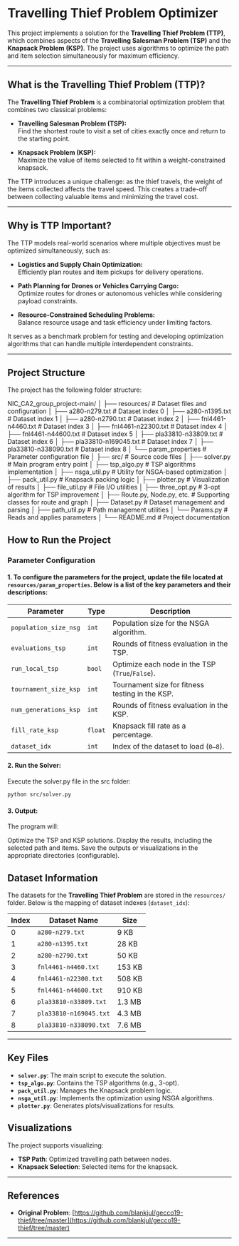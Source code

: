# Travelling Thief Problem Optimizer

This project implements a solution for the **Travelling Thief Problem (TTP)**, which combines aspects of the **Travelling Salesman Problem (TSP)** and the **Knapsack Problem (KSP)**. The project uses algorithms to optimize the path and item selection simultaneously for maximum efficiency.

---

## What is the Travelling Thief Problem (TTP)?

The **Travelling Thief Problem** is a combinatorial optimization problem that combines two classical problems:

- **Travelling Salesman Problem (TSP):**  
  Find the shortest route to visit a set of cities exactly once and return to the starting point.

- **Knapsack Problem (KSP):**  
  Maximize the value of items selected to fit within a weight-constrained knapsack.

The TTP introduces a unique challenge: as the thief travels, the weight of the items collected affects the travel speed. This creates a trade-off between collecting valuable items and minimizing the travel cost.

---

## Why is TTP Important?

The TTP models real-world scenarios where multiple objectives must be optimized simultaneously, such as:

- **Logistics and Supply Chain Optimization:**  
  Efficiently plan routes and item pickups for delivery operations.

- **Path Planning for Drones or Vehicles Carrying Cargo:**  
  Optimize routes for drones or autonomous vehicles while considering payload constraints.

- **Resource-Constrained Scheduling Problems:**  
  Balance resource usage and task efficiency under limiting factors.

It serves as a benchmark problem for testing and developing optimization algorithms that can handle multiple interdependent constraints.

---

## Project Structure

The project has the following folder structure:

NIC_CA2_group_project-main/
│
├── resources/                     # Dataset files and configuration
│   ├── a280-n279.txt              # Dataset index 0
│   ├── a280-n1395.txt             # Dataset index 1
│   ├── a280-n2790.txt             # Dataset index 2
│   ├── fnl4461-n4460.txt          # Dataset index 3
│   ├── fnl4461-n22300.txt         # Dataset index 4
│   ├── fnl4461-n44600.txt         # Dataset index 5
│   ├── pla33810-n33809.txt        # Dataset index 6
│   ├── pla33810-n169045.txt       # Dataset index 7
│   ├── pla33810-n338090.txt       # Dataset index 8
│   └── param_properties           # Parameter configuration file
│
├── src/                           # Source code files
│   ├── solver.py                  # Main program entry point
│   ├── tsp_algo.py                # TSP algorithms implementation
│   ├── nsga_util.py               # Utility for NSGA-based optimization
│   ├── pack_util.py               # Knapsack packing logic
│   ├── plotter.py                 # Visualization of results
│   ├── file_util.py               # File I/O utilities
│   ├── three_opt.py               # 3-opt algorithm for TSP improvement
│   ├── Route.py, Node.py, etc.    # Supporting classes for route and graph
│   ├── Dataset.py                 # Dataset management and parsing
│   ├── path_util.py               # Path management utilities
│   └── Params.py                  # Reads and applies parameters
│
└── README.md                      # Project documentation


## How to Run the Project

### Parameter Configuration

#### 1. To configure the parameters for the project, update the file located at `resources/param_properties`. Below is a list of the key parameters and their descriptions:

| **Parameter**         | **Type**    | **Description**                                                         |
|------------------------|------------|-------------------------------------------------------------------------|
| `population_size_nsg` | `int`      | Population size for the NSGA algorithm.                                 |
| `evaluations_tsp`      | `int`      | Rounds of fitness evaluation in the TSP.                                |
| `run_local_tsp`        | `bool`     | Optimize each node in the TSP (`True`/`False`).                         |
| `tournament_size_ksp`  | `int`      | Tournament size for fitness testing in the KSP.                         |
| `num_generations_ksp`  | `int`      | Rounds of fitness evaluation in the KSP.                                |
| `fill_rate_ksp`        | `float`    | Knapsack fill rate as a percentage.                                     |
| `dataset_idx`          | `int`      | Index of the dataset to load (`0–8`).                                   |

#### 2. Run the Solver:
Execute the solver.py file in the src folder:
```bash
python src/solver.py
```

#### 3. Output:
The program will:

Optimize the TSP and KSP solutions.
Display the results, including the selected path and items.
Save the outputs or visualizations in the appropriate directories (configurable).

## Dataset Information

The datasets for the **Travelling Thief Problem** are stored in the `resources/` folder. Below is the mapping of dataset indexes (`dataset_idx`):

| **Index** | **Dataset Name**            | **Size**  |
|-----------|-----------------------------|-----------|
| 0         | `a280-n279.txt`             | 9 KB      |
| 1         | `a280-n1395.txt`            | 28 KB     |
| 2         | `a280-n2790.txt`            | 50 KB     |
| 3         | `fnl4461-n4460.txt`         | 153 KB    |
| 4         | `fnl4461-n22300.txt`        | 508 KB    |
| 5         | `fnl4461-n44600.txt`        | 910 KB    |
| 6         | `pla33810-n33809.txt`       | 1.3 MB    |
| 7         | `pla33810-n169045.txt`      | 4.3 MB    |
| 8         | `pla33810-n338090.txt`      | 7.6 MB    |

---

## Key Files

- **`solver.py`**: The main script to execute the solution.  
- **`tsp_algo.py`**: Contains the TSP algorithms (e.g., 3-opt).  
- **`pack_util.py`**: Manages the Knapsack problem logic.  
- **`nsga_util.py`**: Implements the optimization using NSGA algorithms.  
- **`plotter.py`**: Generates plots/visualizations for results.  


## Visualizations

The project supports visualizing:

- **TSP Path**: Optimized travelling path between nodes.  
- **Knapsack Selection**: Selected items for the knapsack.  

---

## References

- **Original Problem**: [https://github.com/blankjul/gecco19-thief/tree/master](https://github.com/blankjul/gecco19-thief/tree/master)

---
